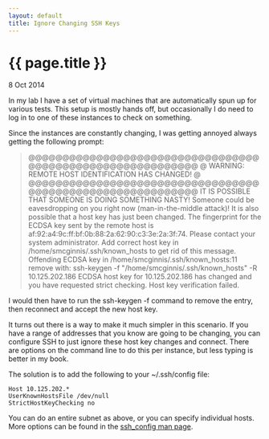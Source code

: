 ```yaml
---
layout: default
title: Ignore Changing SSH Keys
---
```


{{ page.title }}
================

<p class="meta">8 Oct 2014</p>

In my lab I have a set of virtual machines that are automatically spun up for
various tests. This setup is mostly hands off, but occasionally I do need to
log in to one of these instances to check on something.

Since the instances are constantly changing, I was getting annoyed always
getting the following prompt:

> @@@@@@@@@@@@@@@@@@@@@@@@@@@@@@@@@@@@@@@@@@@@@@@@@@@@@@@@@@@
> @ WARNING: REMOTE HOST IDENTIFICATION HAS CHANGED! @
> @@@@@@@@@@@@@@@@@@@@@@@@@@@@@@@@@@@@@@@@@@@@@@@@@@@@@@@@@@@
> IT IS POSSIBLE THAT SOMEONE IS DOING SOMETHING NASTY!
> Someone could be eavesdropping on you right now (man-in-the-middle attack)!
> It is also possible that a host key has just been changed.
> The fingerprint for the ECDSA key sent by the remote host is
> af:92:a4:9c:ff:bf:0b:88:2a:62:90:c3:3e:2a:3f:74.
> Please contact your system administrator.
> Add correct host key in /home/smcginnis/.ssh/known_hosts to get rid of this message.
> Offending ECDSA key in /home/smcginnis/.ssh/known_hosts:11
> remove with: ssh-keygen -f "/home/smcginnis/.ssh/known_hosts" -R 10.125.202.186
> ECDSA host key for 10.125.202.186 has changed and you have requested strict checking.
> Host key verification failed.

I would then have to run the ssh-keygen -f command to remove the entry, then
reconnect and accept the new host key.

It turns out there is a way to make it much simpler in this scenario. If you
have a range of addresses that you know are going to be changing, you can
configure SSH to just ignore these host key changes and connect. There are
options on the command line to do this per instance, but less typing is better
in my book.

The solution is to add the following to your ~/.ssh/config file:

```
Host 10.125.202.*
UserKnownHostsFile /dev/null
StrictHostKeyChecking no
```

You can do an entire subnet as above, or you can specify individual hosts. More
options can be found in the
[ssh_config man page](http://linux.die.net/man/5/ssh_config).
